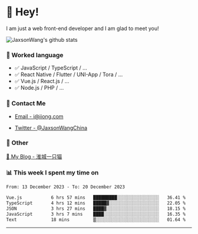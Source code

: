 # 👋 Hey!

I am just a web front-end developer and I am glad to meet you!

![JaxsonWang's github stats](https://github-readme-stats.vercel.app/api?username=JaxsonWang&&show_icons=true&&title_color=1abc9c&&icon_color=1abc9c)


### 📝 Worked language

- ✅ JavaScript / TypeScript / ...
- ✅ React Native / Flutter / UNI-App / Tora / ...
- ✅ Vue.js / React.js / ...
- ✅ Node.js / PHP / ...

### 📮 Contact Me

- [Email - i@iiong.com](mailto:i@iiong.com)

- [Twitter - @JaxsonWangChina](https://twitter.com/JaxsonWangChina)

### 🤪 Other

[📌 My Blog - 淮城一只猫](https://iiong.com)

### 📊 This week I spent my time on

<!--START_SECTION:waka-->

```txt
From: 13 December 2023 - To: 20 December 2023

Vue.js           6 hrs 57 mins   █████████░░░░░░░░░░░░░░░░   36.41 %
TypeScript       4 hrs 12 mins   █████▓░░░░░░░░░░░░░░░░░░░   22.05 %
JSON             3 hrs 27 mins   ████▓░░░░░░░░░░░░░░░░░░░░   18.15 %
JavaScript       3 hrs 7 mins    ████░░░░░░░░░░░░░░░░░░░░░   16.35 %
Text             18 mins         ▒░░░░░░░░░░░░░░░░░░░░░░░░   01.64 %
```

<!--END_SECTION:waka-->

---
